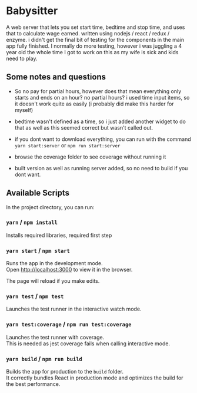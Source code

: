 # Babysitter

A web server that lets you set start time, bedtime and stop time, and uses that to calculate wage earned.
written using nodejs / react / redux / enzyme. i didn't get the final bit of testing for the components in the main app fully finished. I normally do more testing, however i was juggling a 4 year old the whole time I got to work on this as my wife is sick and kids need to play.

## Some notes and questions
* So no pay for partial hours, however does that mean everything only starts and ends on an hour? no partial hours? i used time input items, so it doesn't work quite as easily (i probably did make this harder for myself)
* bedtime wasn't defined as a time, so i just added another widget to do that as well as this seemed correct but wasn't called out.

* if you dont want to download everything, you can run with the command `yarn start:server` or `npm run start:server`
* browse the coverage folder to see coverage without running it
* built version as well as running server added, so no need to build if you dont want.

## Available Scripts

In the project directory, you can run:

### `yarn` / `npm install`

Installs required libraries, required first step

### `yarn start` / `npm start`

Runs the app in the development mode.<br />
Open [http://localhost:3000](http://localhost:3000) to view it in the browser.

The page will reload if you make edits.<br />

### `yarn test` / `npm test`

Launches the test runner in the interactive watch mode.<br />

### `yarn test:coverage` / `npm run test:coverage`

Launches the test runner with coverage.<br />
This is needed as jest coverage fails when calling interactive mode.

### `yarn build` / `npm run build`

Builds the app for production to the `build` folder.<br />
It correctly bundles React in production mode and optimizes the build for the best performance.



